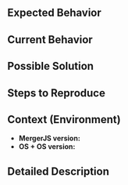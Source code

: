 ## Expected Behavior

## Current Behavior

## Possible Solution

## Steps to Reproduce

## Context (Environment)
 - **MergerJS version:**
 - **OS + OS version:** 
 
## Detailed Description
